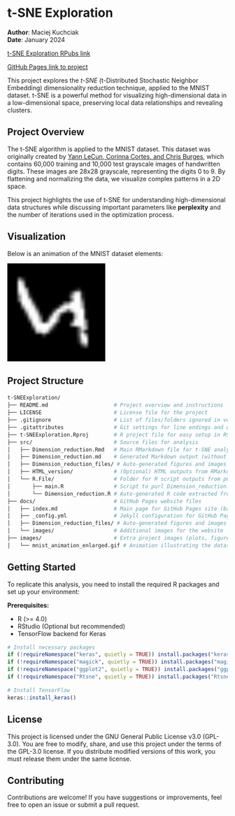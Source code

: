 # t-SNE Exploration

**Author**: Maciej Kuchciak  
**Date**: January 2024  

[t-SNE Exploration RPubs link](https://rpubs.com/TusVasMit/T-SNEExploration)

[GitHub Pages link to project](https://mpkuchciak.github.io/tsne-dimensionality-reduction/)

This project explores the *t-SNE* (t-Distributed Stochastic Neighbor Embedding) dimensionality reduction technique, applied to the MNIST dataset. t-SNE is a powerful method for visualizing high-dimensional data in a low-dimensional space, preserving local data relationships and revealing clusters.

## Project Overview

The t-SNE algorithm is applied to the MNIST dataset. This dataset was originally created by [Yann LeCun, Corinna Cortes, and Chris Burges](http://yann.lecun.com/exdb/mnist/), which contains 60,000 training and 10,000 test grayscale images of handwritten digits. These images are 28x28 grayscale, representing the digits 0 to 9. By flattening and normalizing the data, we visualize complex patterns in a 2D space.

This project highlights the use of t-SNE for understanding high-dimensional data structures while discussing important parameters like **perplexity** and the number of iterations used in the optimization process.

## Visualization

Below is an animation of the MNIST dataset elements:

![t-SNE Animation](images/mnist_animation_enlarged.gif)

## Project Structure

```bash
t-SNEExploration/
├── README.md                     # Project overview and instructions
├── LICENSE                       # License file for the project
├── .gitignore                    # List of files/folders ignored in version control
├── .gitattributes                # Git settings for line endings and other attributes
├── t-SNEExploration.Rproj        # R project file for easy setup in RStudio
├── src/                          # Source files for analysis
│   ├── Dimension_reduction.Rmd   # Main RMarkdown file for t-SNE analysis
│   ├── Dimension_reduction.md    # Generated Markdown output (without adjustments for GitHub Pages)
│   ├── Dimension_reduction_files/ # Auto-generated figures and images from RMarkdown
│   ├── HTML_version/             # (Optional) HTML outputs from RMarkdown
│   └── R.File/                   # Folder for R script outputs from purling RMarkdown
│       ├── main.R                # Script to purl Dimension_reduction.Rmd into R code
│       └── Dimension_reduction.R # Auto-generated R code extracted from Dimension_reduction.Rmd
├── docs/                         # GitHub Pages website files
│   ├── index.md                  # Main page for GitHub Pages site (based on Dimension_reduction.md)
│   ├── _config.yml               # Jekyll configuration for GitHub Pages
│   ├── Dimension_reduction_files/ # Auto-generated figures and images for GitHub Pages
│   └── images/                   # Additional images for the website
├── images/                       # Extra project images (plots, figures, etc.)
│   └── mnist_animation_enlarged.gif # Animation illustrating the dataset

```

## Getting Started

To replicate this analysis, you need to install the required R packages and set up your environment:

**Prerequisites:**
- R (>= 4.0)
- RStudio (Optional but recommended)
- TensorFlow backend for Keras

```r
# Install necessary packages
if (!requireNamespace("keras", quietly = TRUE)) install.packages("keras")
if (!requireNamespace("magick", quietly = TRUE)) install.packages("magick")
if (!requireNamespace("ggplot2", quietly = TRUE)) install.packages("ggplot2")
if (!requireNamespace("Rtsne", quietly = TRUE)) install.packages("Rtsne")
```

```r
# Install TensorFlow
keras::install_keras()
```

## License

This project is licensed under the GNU General Public License v3.0 (GPL-3.0). You are free to modify, share, and use this project under the terms of the GPL-3.0 license. If you distribute modified versions of this work, you must release them under the same license.

## Contributing

Contributions are welcome! If you have suggestions or improvements, feel free to open an issue or submit a pull request. 
